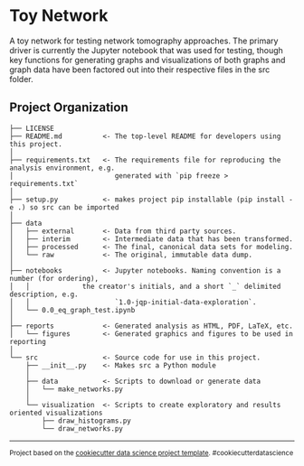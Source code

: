 Toy Network
==============================

A toy network for testing network tomography approaches. The primary driver is currently the Jupyter notebook that was used for testing, though key functions for generating graphs and visualizations of both graphs and graph data have been factored out into their respective files in the src folder.

Project Organization
------------

    ├── LICENSE
    ├── README.md          <- The top-level README for developers using this project.
    │
    ├── requirements.txt   <- The requirements file for reproducing the analysis environment, e.g.
    │                         generated with `pip freeze > requirements.txt`
    │
    ├── setup.py           <- makes project pip installable (pip install -e .) so src can be imported
    │
    ├── data
    │   ├── external       <- Data from third party sources.
    │   ├── interim        <- Intermediate data that has been transformed.
    │   ├── processed      <- The final, canonical data sets for modeling.
    │   └── raw            <- The original, immutable data dump.
    │
    ├── notebooks          <- Jupyter notebooks. Naming convention is a number (for ordering),
    │	│		      the creator's initials, and a short `_` delimited description, e.g.
    │   │                     `1.0-jqp-initial-data-exploration`.
    │   └── 0.0_eq_graph_test.ipynb 
    │
    ├── reports            <- Generated analysis as HTML, PDF, LaTeX, etc.
    │   └── figures        <- Generated graphics and figures to be used in reporting
    │
    └── src                <- Source code for use in this project.
        ├── __init__.py    <- Makes src a Python module
        │
        ├── data           <- Scripts to download or generate data
        │   └── make_networks.py
        │
        └── visualization  <- Scripts to create exploratory and results oriented visualizations
            ├── draw_histograms.py
            └── draw_networks.py


--------

<p><small>Project based on the <a target="_blank" href="https://drivendata.github.io/cookiecutter-data-science/">cookiecutter data science project template</a>. #cookiecutterdatascience</small></p>
